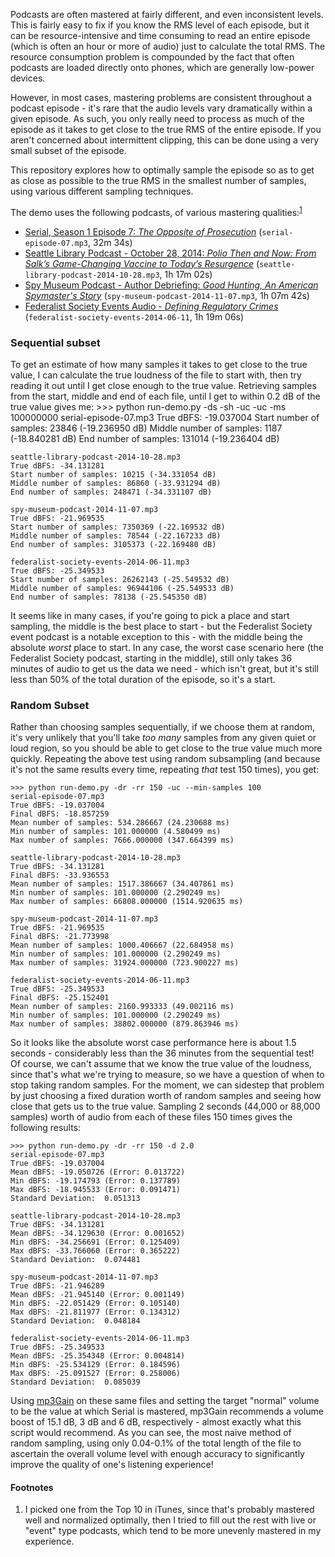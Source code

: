 Podcasts are often mastered at fairly different, and even inconsistent levels. This is fairly easy
to fix if you know the RMS level of each episode, but it can be resource-intensive and time
consuming to read an entire episode (which is often an hour or more of audio) just to calculate
the total RMS. The resource consumption problem is compounded by the fact that often podcasts are
loaded directly onto phones, which are generally low-power devices.

However, in most cases, mastering problems are consistent throughout a podcast episode - it's rare
that the audio levels vary dramatically within a given episode. As such, you only really need to
process as much of the episode as it takes to get close to the true RMS of the entire episode.
If you aren't concerned about intermittent clipping, this can be done using a very small subset of
the episode.

This repository explores how to optimally sample the episode so as to get as close as possible to
the true RMS in the smallest number of samples, using various different sampling techniques.

The demo uses the following podcasts, of various mastering qualities:<sup><a href="#ref1">1</a></sup>
* [Serial, Season 1 Episode 7: *The Opposite of Prosecution*](http://serialpodcast.org/season-one/7/the-opposite-of-the-prosecution) (`serial-episode-07.mp3`, 32m 34s)
* [Seattle Library Podcast - October 28, 2014: *Polio Then and Now: From Salk’s Game-Changing Vaccine to Today’s Resurgence*](http://www.spl.org/Audio/14_10_28_Rob_Lin.mp3) (`seattle-library-podcast-2014-10-28.mp3`, 1h 17m 02s)
* [Spy Museum Podcast - Author Debriefing: *Good Hunting, An American Spymaster's Story*](http://www.spymuseum.org/multimedia/spycast/episode/author-debriefing-good-hunting-an-american-spymasters-story/) (`spy-museum-podcast-2014-11-07.mp3`, 1h 07m 42s)
* [Federalist Society Events Audio - *Defining Regulatory Crimes*](http://www.fed-soc.org/multimedia/detail/defining-regulatory-crimes-event-audiovideo) (`federalist-society-events-2014-06-11`, 1h 19m 06s)

### Sequential subset

To get an estimate of how many samples it takes to get close to the true value, I can calculate the
true loudness of the file to start with, then try reading it out until I get close enough to the
true value. Retrieving samples from the start, middle and end of each file, until I get to within
0.2 dB of the true value gives me:
    >>> python run-demo.py -ds -sh -uc -uc -ms 100000000
    serial-episode-07.mp3
    True dBFS: -19.037004
    Start number of samples: 23846 (-19.236950 dB)
    Middle number of samples: 1187 (-18.840281 dB)
    End number of samples: 131014 (-19.236404 dB)

    seattle-library-podcast-2014-10-28.mp3
    True dBFS: -34.131281
    Start number of samples: 10215 (-34.331054 dB)
    Middle number of samples: 86860 (-33.931294 dB)
    End number of samples: 248471 (-34.331107 dB)

    spy-museum-podcast-2014-11-07.mp3
    True dBFS: -21.969535
    Start number of samples: 7350369 (-22.169532 dB)
    Middle number of samples: 78544 (-22.167233 dB)
    End number of samples: 3105373 (-22.169480 dB)

    federalist-society-events-2014-06-11.mp3
    True dBFS: -25.349533
    Start number of samples: 26262143 (-25.549532 dB)
    Middle number of samples: 96944106 (-25.549533 dB)
    End number of samples: 78138 (-25.545350 dB)

It seems like in many cases, if you're going to pick a place and start sampling, the middle is the
best place to start - but the Federalist Society event podcast is a notable exception to this - with
the middle being the absolute *worst* place to start. In any case, the worst case scenario here
(the Federalist Society podcast, starting in the middle), still only takes 36 minutes of audio to
get us the data we need - which isn't great, but it's still less than 50% of the total duration of
the episode, so it's a start.

### Random Subset

Rather than choosing samples sequentially, if we choose them at random, it's very unlikely that
you'll take *too many* samples from any given quiet or loud region, so you should be able to get
close to the true value much more quickly. Repeating the above test using random subsampling (and
because it's not the same results every time, repeating *that* test 150 times), you get:

    >>> python run-demo.py -dr -rr 150 -uc --min-samples 100
    serial-episode-07.mp3
    True dBFS: -19.037004
    Final dBFS: -18.857259
    Mean number of samples: 534.286667 (24.230688 ms)
    Min number of samples: 101.000000 (4.580499 ms)
    Max number of samples: 7666.000000 (347.664399 ms)

    seattle-library-podcast-2014-10-28.mp3
    True dBFS: -34.131281
    Final dBFS: -33.936553
    Mean number of samples: 1517.386667 (34.407861 ms)
    Min number of samples: 101.000000 (2.290249 ms)
    Max number of samples: 66808.000000 (1514.920635 ms)

    spy-museum-podcast-2014-11-07.mp3
    True dBFS: -21.969535
    Final dBFS: -21.773998
    Mean number of samples: 1000.406667 (22.684958 ms)
    Min number of samples: 101.000000 (2.290249 ms)
    Max number of samples: 31924.000000 (723.900227 ms)

    federalist-society-events-2014-06-11.mp3
    True dBFS: -25.349533
    Final dBFS: -25.152401
    Mean number of samples: 2160.993333 (49.002116 ms)
    Min number of samples: 101.000000 (2.290249 ms)
    Max number of samples: 38802.000000 (879.863946 ms)

So it looks like the absolute worst case performance here is about 1.5 seconds - considerably less 
than the 36 minutes from the sequential test! Of course, we can't assume that we know the true value 
of the loudness, since that's what we're trying to measure, so we have a question of when to stop 
taking random samples. For the moment, we can sidestep that problem by just choosing a fixed 
duration worth of random samples and seeing how close that gets us to the true value. Sampling 2 
seconds (44,000 or 88,000 samples) worth of audio from each of these files 150 times gives the 
following results:

    >>> python run-demo.py -dr -rr 150 -d 2.0 
    serial-episode-07.mp3
    True dBFS: -19.037004
    Mean dBFS: -19.050726 (Error: 0.013722)
    Min dBFS: -19.174793 (Error: 0.137789)
    Max dBFS: -18.945533 (Error: 0.091471)
    Standard Deviation:  0.051313

    seattle-library-podcast-2014-10-28.mp3
    True dBFS: -34.131281
    Mean dBFS: -34.129630 (Error: 0.001652)
    Min dBFS: -34.256691 (Error: 0.125409)
    Max dBFS: -33.766060 (Error: 0.365222)
    Standard Deviation:  0.074481

    spy-museum-podcast-2014-11-07.mp3
    True dBFS: -21.946289
    Mean dBFS: -21.945140 (Error: 0.001149)
    Min dBFS: -22.051429 (Error: 0.105140)
    Max dBFS: -21.811977 (Error: 0.134312)
    Standard Deviation:  0.048184

    federalist-society-events-2014-06-11.mp3
    True dBFS: -25.349533
    Mean dBFS: -25.354348 (Error: 0.004814)
    Min dBFS: -25.534129 (Error: 0.184596)
    Max dBFS: -25.091527 (Error: 0.258006)
    Standard Deviation:  0.085039

Using [mp3Gain](https://en.wikipedia.org/wiki/MP3Gain) on these same files and setting the target
"normal" volume to be the value at which Serial is mastered, mp3Gain recommends a volume boost of
15.1 dB, 3 dB and 6 dB, respectively - almost exactly what this script would recommend. As you can
see, the most naive method of random sampling, using only 0.04-0.1% of the total length of the file
to ascertain the overall volume level with enough accuracy to significantly improve the quality of
one's listening experience!

#### Footnotes
1. <a name="ref1" />I picked one from the Top 10 in iTunes, since that's probably mastered well and 
   normalized optimally, then I tried to fill out the rest with live or "event" type podcasts, which 
   tend to be more unevenly mastered in my experience.